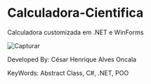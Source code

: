 # Calculadora-Cientifica
Calculadora customizada em .NET e WinForms


![Capturar](https://user-images.githubusercontent.com/52250904/111883676-9ce32480-899b-11eb-9f12-25fdff7a051c.PNG)

Developed By: César Henrique Alves Oncala

KeyWords: Abstract Class, C#, .NET, POO

